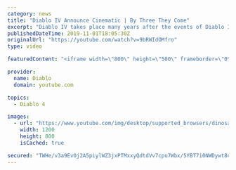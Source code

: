 ```yaml
---
category: news
title: "Diablo IV Announce Cinematic | By Three They Come"
excerpt: "Diablo IV takes place many years after the events of Diablo III, after millions have been slaughtered by the actions of the High ..."
publishedDateTime: 2019-11-01T18:05:30Z
originalUrl: "https://youtube.com/watch?v=9bRWIdOMfro"
type: video

featuredContent: "<iframe width=\"800\" height=\"500\" frameborder=\"0\" src=\"https://www.youtube.com/embed/9bRWIdOMfro\" allow=\"accelerometer; autoplay; encrypted-media; gyroscope; picture-in-picture\" allowfullscreen></iframe>"

provider:
  name: Diablo
  domain: youtube.com

topics:
  - Diablo 4

images:
  - url: "https://www.youtube.com/img/desktop/supported_browsers/dinosaur.png"
    width: 1200
    height: 800
    isCached: true

secured: "TWHe/v3a9EvOj2A5piylWZ3jxPTMxxyQdtdVv7cpu7Wbx/5YBT7i0NWDywt8c045Qz/lbC4QSDaVUnFZBUelccyw6VeibMTLXUl4WloEhU01wfAywJvhMwSCRcnGFdg6+5tAglGjlIN3ewC5gwf8csxvk+mhdoKw/nq8wMILPhNDtQWE0cL4lQg2oZB/NPny0i/bSNpKPx4zA4FInZXIOaVoSYHdwpBIcG+hM5JkWIwa2i5fMpu5M96zXkJn8MjIDEtzPKXw2d1dvmPwrpZ764CuXW0qola7AfGG47clFd8DMliwLQYPKOoNNOpy+n6iZCS3gsmf+gqP5IkODZiiJ8HQlDBMuncT6VxcPX2E+imrSxLlg4KFKVGjH+BPwm5QGzM52NZd4WEWPQHyABoz6z6JNTQj5yuaLm1tf2cHnKXNHOohoHzgL0N2lr5xxWP8;SdAWtqY3IUm7KLQqnIHSiA=="
---
```


